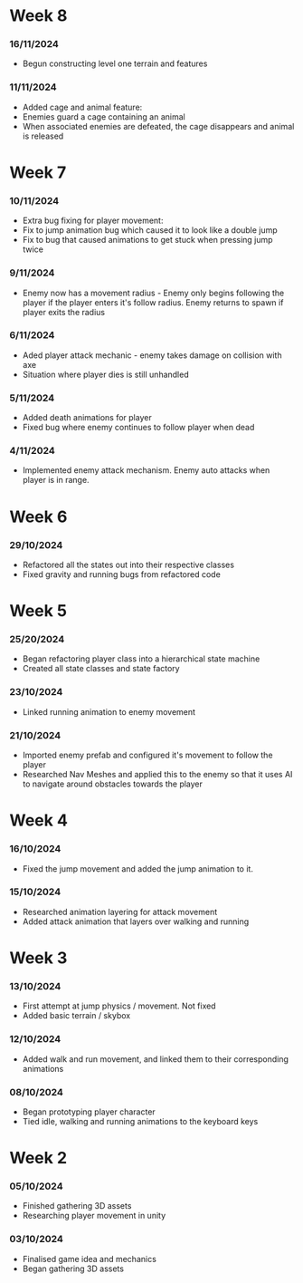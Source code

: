 # Week 8
### 16/11/2024
- Begun constructing level one terrain and features
### 11/11/2024
- Added cage and animal feature:
- Enemies guard a cage containing an animal
- When associated enemies are defeated, the cage disappears and animal is released

# Week 7
### 10/11/2024
- Extra bug fixing for player movement:
- Fix to jump animation bug which caused it to look like a double jump
- Fix to bug that caused animations to get stuck when pressing jump twice
### 9/11/2024
- Enemy now has a movement radius - Enemy only begins following the player if the player enters it's follow radius. Enemy returns to spawn if player exits the radius
### 6/11/2024
- Aded player attack mechanic - enemy takes damage on collision with axe
- Situation where player dies is still unhandled
### 5/11/2024
- Added death animations for player
- Fixed bug where enemy continues to follow player when dead
### 4/11/2024
- Implemented enemy attack mechanism. Enemy auto attacks when player is in range.

# Week 6
### 29/10/2024
- Refactored all the states out into their respective classes
- Fixed gravity and running bugs from refactored code

# Week 5
### 25/20/2024
- Began refactoring player class into a hierarchical state machine
- Created all state classes and state factory
### 23/10/2024
- Linked running animation to enemy movement
### 21/10/2024
- Imported enemy prefab and configured it's movement to follow the player
- Researched Nav Meshes and applied this to the enemy so that it uses AI to navigate around obstacles towards the player

# Week 4
### 16/10/2024
- Fixed the jump movement and added the jump animation to it.
### 15/10/2024
- Researched animation layering for attack movement
- Added attack animation that layers over walking and running

# Week 3
### 13/10/2024
- First attempt at jump physics / movement. Not fixed
- Added basic terrain / skybox
### 12/10/2024
- Added walk and run movement, and linked them to their corresponding animations
### 08/10/2024
- Began prototyping player character
- Tied idle, walking and running animations to the keyboard keys

# Week 2
### 05/10/2024
- Finished gathering 3D assets
- Researching player movement in unity
### 03/10/2024
- Finalised game idea and mechanics
- Began gathering 3D assets